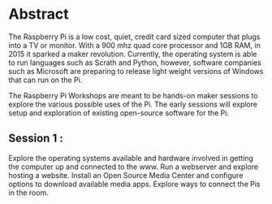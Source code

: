 # Abstract

The Raspberry Pi is a low cost, quiet, credit card sized computer that plugs into a TV or monitor. With a 900 mhz quad core processor and 1GB RAM, in 2015 it sparked a maker revolution. Currently, the operating system is able to run languages such as Scrath and Python, however, software companies such as Microsoft are preparing to release light weight versions of Windows that can run on the Pi.

The Raspberry Pi Workshops are meant to be hands-on maker sessions to explore the various possible uses of the Pi. The early sessions will explore setup and exploration of existing open-source software for the Pi.

## Session 1 :
Explore the operating systems available and hardware involved in getting the computer up and connected to the www. 
Run a webserver and explore hosting a website.
Install an Open Source Media Center and configure options to download available media apps.
Explore ways to connect the Pis in the room.




